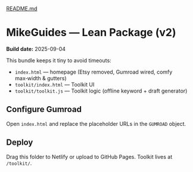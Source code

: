 [README.md](https://github.com/user-attachments/files/22141469/README.md)
# MikeGuides —  Lean Package  (v2)

**Build date:** 2025-09-04

This bundle  keeps it tiny to avoid timeouts:
- `index.html` —  homepage (Etsy removed, Gumroad wired, comfy max‑width & gutters)
- `toolkit/index.html` — Toolkit UI
- `toolkit/toolkit.js` — Toolkit logic (offline keyword + draft generator)

## Configure Gumroad
Open `index.html` and replace the placeholder URLs in the `GUMROAD` object.

## Deploy
Drag this folder to Netlify or upload to GitHub Pages. Toolkit lives at `/toolkit/`.
<!-- deploy bump: 2025-09-05 --></>

